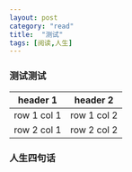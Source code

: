 ```yaml
---
layout: post
category: "read"
title:  "测试"
tags: [阅读,人生]
---
```

### 测试测试

header 1 | header 2
---|---
row 1 col 1 | row 1 col 2
row 2 col 1 | row 2 col 2

### 人生四句话

